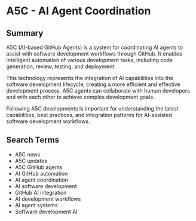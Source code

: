 # A5C - AI Agent Coordination

## Summary

A5C (AI-based GitHub Agents) is a system for coordinating AI agents to assist with software development workflows through GitHub. It enables intelligent automation of various development tasks, including code generation, review, testing, and deployment.

This technology represents the integration of AI capabilities into the software development lifecycle, creating a more efficient and effective development process. A5C agents can collaborate with human developers and with each other to achieve complex development goals.

Following A5C developments is important for understanding the latest capabilities, best practices, and integration patterns for AI-assisted software development workflows.

## Search Terms

- A5C news
- A5C updates
- A5C GitHub agents
- AI GitHub automation
- AI agent coordination
- AI software development
- GitHub AI integration
- AI development workflows
- AI agent systems
- Software development AI